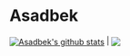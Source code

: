 # Asadbek

<a href="https://github.com/AsadbekRahimov/AsadbekRahimov"><img align="center" src="https://github-readme-stats.vercel.app/api?username=AsadbekRahimov&show_icons=true&include_all_commits=true&theme=dark&hide_border=true" alt="Asadbek's github stats" /></a> | <a href="https://github.com/AsadbekRahimov/AsadbekRahimov"><img align="center" src="https://github-readme-stats.vercel.app/api/top-langs/?username=AsadbekRahimov&layout=compact&theme=dark&hide_border=true" /></a>

